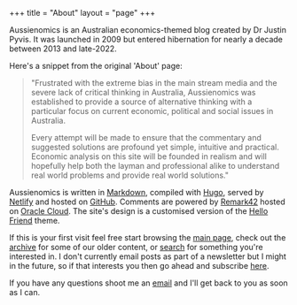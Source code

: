 +++
title = "About"
layout = "page"
+++

Aussienomics is an Australian economics-themed blog created by Dr Justin Pyvis. It was launched in 2009 but entered hibernation for nearly a decade between 2013 and late-2022.

Here's a snippet from the original 'About' page:

> "Frustrated with the extreme bias in the main stream media and the severe lack of critical thinking in Australia, Aussienomics was established to provide a source of alternative thinking with a particular focus on current economic, political and social issues in Australia.
> 
> Every attempt will be made to ensure that the commentary and suggested solutions are profound yet simple, intuitive and practical. Economic analysis on this site will be founded in realism and will hopefully help both the layman and professional alike to understand real world problems and provide real world solutions."

Aussienomics is written in [Markdown](https://en.wikipedia.org/wiki/Markdown), compiled with [Hugo](https://gohugo.io/), served by [Netlify](https://www.netlify.com/) and hosted on [GitHub](https://github.com/Justinomics/Aussienomics). Comments are powered by [Remark42](https://github.com/umputun/remark42) hosted on [Oracle Cloud](https://cloud.oracle.com/). The site's design is a customised version of the [Hello Friend](https://github.com/panr/hugo-theme-hello-friend) theme.

If this is your first visit feel free start browsing the [main page](/), check out the [archive](/archive) for some of our older content, or [search](/search) for something you're interested in. I don't currently email posts as part of a newsletter but I might in the future, so if that interests you then go ahead and subscribe [here](/subscribe).

If you have any questions shoot me an [email](mailto:justin@aussienomics.com) and I'll get back to you as soon as I can.
